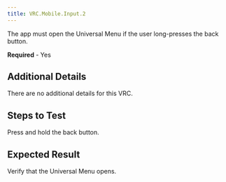 ```yaml
---
title: VRC.Mobile.Input.2
---
```

The app must open the Universal Menu if the user long-presses the back button.

**Required** - Yes

## Additional Details

There are no additional details for this VRC.

## Steps to Test

Press and hold the back button.

## Expected Result

Verify that the Universal Menu opens.

